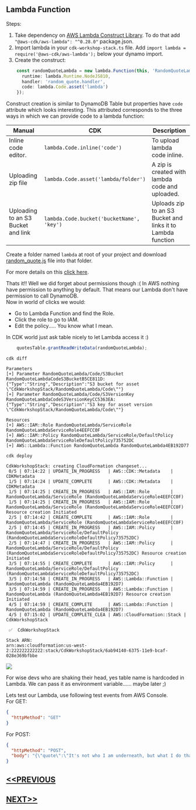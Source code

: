 ## Lambda Function
Steps:
1. Take dependency on [AWS Lambda Construct Library](https://awslabs.github.io/aws-cdk/refs/_aws-cdk_aws-lambda.html). To do that add `"@aws-cdk/aws-lambda": "^0.28.0"` package.json.
2. Import lambda in your `cdk-workshop-stack.ts` file. Add `import lambda = require('@aws-cdk/aws-lambda');` below your dynamo import.
3. Create the construct:
```typescript
    const randomQuoteLambda = new lambda.Function(this, 'RandomQuoteLambda', {
      runtime: lambda.Runtime.NodeJS810,
      handler: 'random_quote.handler',
      code: lambda.Code.asset('lambda')
    });
```
Construct creation is similar to DynamoDB Table but properties have `code` attribute which looks interesting. This attributed corresponds to the three ways in which we can provide code to a lambda function:

| Manual | CDK | Description |
| --- | --- | --- |
| Inline code editor. | `lambda.Code.inline('code')` | To upload lambda code inline. |
| Uploading zip file | `lambda.Code.asset('lambda/folder')` | A zip is created with lambda code and uploaded. |
| Uploading to an S3 Bucket and link | `lambda.Code.bucket('bucketName', 'key')` | Uploads zip to an S3 Bucket and links it to Lambda function |

Create a folder named `lambda` at root of your project and download [random_quote.js](https://github.com/c2tarun/cdk-workshop/blob/master/lambda/random_quote.js) file into that folder.

For more details on this [click here](https://awslabs.github.io/aws-cdk/refs/_aws-cdk_aws-lambda.html#handler-code).

Thats it!! Well we did forget about permissions though :( In AWS nothing have permission to anything by default. That means our Lambda don't have permission to call DynamoDB.  
Now in world of clicks we would:
- Go to Lambda Function and find the Role.
- Click the role to go to IAM.
- Edit the policy..... You know what I mean.  

In CDK world just ask table nicely to let Lambda access it :)
```typescript
    quotesTable.grantReadWriteData(randomQuoteLambda);
```
`cdk diff`
```
Parameters
[+] Parameter RandomQuoteLambda/Code/S3Bucket RandomQuoteLambdaCodeS3BucketB5CE811D: {"Type":"String","Description":"S3 bucket for asset \"CdkWorkshopStack/RandomQuoteLambda/Code\""}
[+] Parameter RandomQuoteLambda/Code/S3VersionKey RandomQuoteLambdaCodeS3VersionKeyCC5363EA: {"Type":"String","Description":"S3 key for asset version \"CdkWorkshopStack/RandomQuoteLambda/Code\""}

Resources
[+] AWS::IAM::Role RandomQuoteLambda/ServiceRole RandomQuoteLambdaServiceRole4EEFCC0F
[+] AWS::IAM::Policy RandomQuoteLambda/ServiceRole/DefaultPolicy RandomQuoteLambdaServiceRoleDefaultPolicy735752DC
[+] AWS::Lambda::Function RandomQuoteLambda RandomQuoteLambda4EB192D77
```
`cdk deploy`
```
CdkWorkshopStack: creating CloudFormation changeset...
 0/5 | 07:14:22 | UPDATE_IN_PROGRESS   | AWS::CDK::Metadata    | CDKMetadata
 1/5 | 07:14:24 | UPDATE_COMPLETE      | AWS::CDK::Metadata    | CDKMetadata
 1/5 | 07:14:25 | CREATE_IN_PROGRESS   | AWS::IAM::Role        | RandomQuoteLambda/ServiceRole (RandomQuoteLambdaServiceRole4EEFCC0F)
 1/5 | 07:14:25 | CREATE_IN_PROGRESS   | AWS::IAM::Role        | RandomQuoteLambda/ServiceRole (RandomQuoteLambdaServiceRole4EEFCC0F) Resource creation Initiated
 2/5 | 07:14:42 | CREATE_COMPLETE      | AWS::IAM::Role        | RandomQuoteLambda/ServiceRole (RandomQuoteLambdaServiceRole4EEFCC0F)
 2/5 | 07:14:45 | CREATE_IN_PROGRESS   | AWS::IAM::Policy      | RandomQuoteLambda/ServiceRole/DefaultPolicy (RandomQuoteLambdaServiceRoleDefaultPolicy735752DC)
 2/5 | 07:14:47 | CREATE_IN_PROGRESS   | AWS::IAM::Policy      | RandomQuoteLambda/ServiceRole/DefaultPolicy (RandomQuoteLambdaServiceRoleDefaultPolicy735752DC) Resource creation Initiated
 3/5 | 07:14:55 | CREATE_COMPLETE      | AWS::IAM::Policy      | RandomQuoteLambda/ServiceRole/DefaultPolicy (RandomQuoteLambdaServiceRoleDefaultPolicy735752DC)
 3/5 | 07:14:58 | CREATE_IN_PROGRESS   | AWS::Lambda::Function | RandomQuoteLambda (RandomQuoteLambda4EB192D7)
 3/5 | 07:14:59 | CREATE_IN_PROGRESS   | AWS::Lambda::Function | RandomQuoteLambda (RandomQuoteLambda4EB192D7) Resource creation Initiated
 4/5 | 07:14:59 | CREATE_COMPLETE      | AWS::Lambda::Function | RandomQuoteLambda (RandomQuoteLambda4EB192D7)
 4/5 | 07:15:02 | UPDATE_COMPLETE_CLEA | AWS::CloudFormation::Stack | CdkWorkshopStack

 ✅  CdkWorkshopStack

Stack ARN:
arn:aws:cloudformation:us-west-2:222222222222:stack/CdkWorkshopStack/6ab94140-6375-11e9-bcaf-028e369bfbbe
```
![](https://media.giphy.com/media/vEgtLzJo8n7qg/giphy.gif)

For wise devs who are shaking their head, yes table name is hardcoded in Lambda. We can pass it as environment variable...... maybe later ;)

Lets test our Lambda, use following test events from AWS Console.  
For GET:
```json
{
  "httpMethod": "GET"
}
```

For POST:
```json
{
  "httpMethod": "POST",
  "body": "{\"quote\":\"It's not who I am underneath, but what I do that defines me.\",\"by\":\"Bruce Wayne\"}"
}
```

## [<<PREVIOUS](dynamodb_creation.md)
## [NEXT>>](api_gateway_creation.md)
